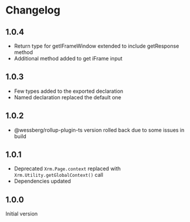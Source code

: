 # Changelog

## 1.0.4
- Return type for getIFrameWindow extended to include getResponse method
- Additional method added to get iFrame input

## 1.0.3
- Few types added to the exported declaration
- Named declaration replaced the default one

## 1.0.2
- @wessberg/rollup-plugin-ts version rolled back due to some issues in build

## 1.0.1
- Deprecated `Xrm.Page.context` replaced with `Xrm.Utility.getGlobalContext()` call
- Dependencies updated

## 1.0.0
Initial version

